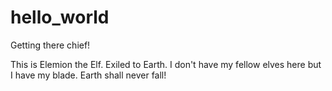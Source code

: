 # hello_world
Getting there chief!

This is Elemion the Elf. Exiled to Earth.
I don't have my fellow elves here but I have my blade.
Earth shall never fall!

